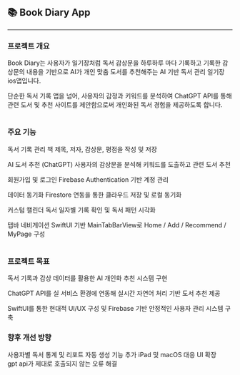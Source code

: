 ## 📚 Book Diary App

---

### 프로젝트 개요


 Book Diary는 사용자가 일기장처럼 독서 감상문을 하루하루 마다 기록하고 기록한 감상문의 내용을 기반으로 AI가 개인 맞춤 도서를 추천해주는 AI 기반 독서 관리 일기장 ios앱입니다.

 단순한 독서 기록 앱을 넘어, 사용자의 감정과 키워드를 분석하여 ChatGPT API를 통해 관련 도서 및 추천 사이트를 제안함으로써 개인화된 독서 경험을 제공하도록 합니다.

#

### 주요 기능

 독서 기록 관리	책 제목, 저자, 감상문, 평점을 작성 및 저장

 AI 도서 추천 (ChatGPT)	사용자의 감상문을 분석해 키워드를 도출하고 관련 도서 추천

회원가입 및 로그인	Firebase Authentication 기반 계정 관리

 데이터 동기화	Firestore 연동을 통한 클라우드 저장 및 로컬 동기화

 커스텀 캘린더	독서 일자별 기록 확인 및 독서 패턴 시각화

 탭바 네비게이션	SwiftUI 기반 MainTabBarView로 Home / Add / Recommend / MyPage 구성

# 

### 프로젝트 목표

독서 기록과 감상 데이터를 활용한 AI 개인화 추천 시스템 구현

ChatGPT API를 실 서비스 환경에 연동해 실시간 자연어 처리 기반 도서 추천 제공

 SwiftUI를 통한 현대적 UI/UX 구성 및 Firebase 기반 안정적인 사용자 관리 시스템 구축

### 향후 개선 방향
사용자별 독서 통계 및 리포트 자동 생성 기능 추가
iPad 및 macOS 대응 UI 확장  
gpt api가 제대로 호출되지 않는 오류 해결



